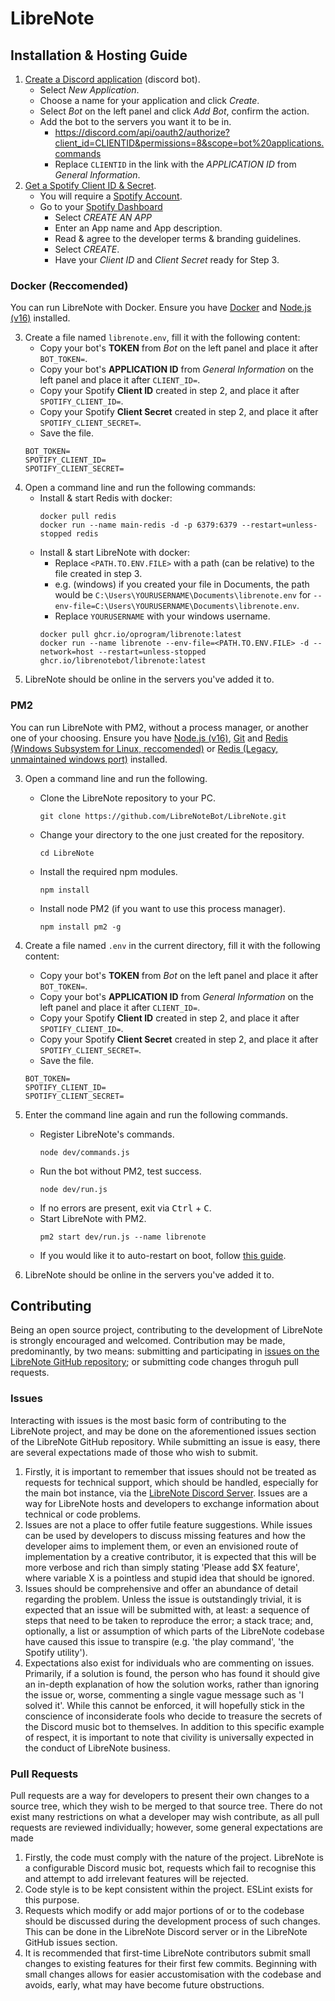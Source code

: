 # LibreNote
## Installation & Hosting Guide

1. [Create a Discord application](https://discord.com/developers/applications) (discord bot).
    * Select *New Application*.
    * Choose a name for your application and click *Create*.
    * Select *Bot* on the left panel and click *Add Bot*, confirm the action.
    * Add the bot to the servers you want it to be in.
        * https://discord.com/api/oauth2/authorize?client_id=CLIENTID&permissions=8&scope=bot%20applications.commands
        * Replace `CLIENTID` in the link with the *APPLICATION ID* from *General Information*. 
2. [Get a Spotify Client ID & Secret](https://developer.spotify.com/documentation/general/guides/app-settings/#register-your-app).
    * You will require a [Spotify Account](https://www.spotify.com/signup).
    * Go to your [Spotify Dashboard](https://developer.spotify.com/dashboard/)
        * Select *CREATE AN APP*
        * Enter an App name and App description.
        * Read & agree to the developer terms & branding guidelines.
        * Select *CREATE*.
        * Have your *Client ID* and *Client Secret* ready for Step 3.

### Docker (Reccomended)
You can run LibreNote with Docker.
Ensure you have [Docker](https://www.docker.com/) and [Node.js (v16)](https://nodejs.org/) installed.

3. Create a file named `librenote.env`, fill it with the following content:
    * Copy your bot's **TOKEN** from *Bot* on the left panel and place it after `BOT_TOKEN=`.
    * Copy your bot's **APPLICATION ID** from *General Information* on the left panel and place it after `CLIENT_ID=`.
    * Copy your Spotify **Client ID** created in step 2, and place it after `SPOTIFY_CLIENT_ID=`.
    * Copy your Spotify **Client Secret** created in step 2, and place it after `SPOTIFY_CLIENT_SECRET=`.
    * Save the file.
    ```env
    BOT_TOKEN=
    SPOTIFY_CLIENT_ID=
    SPOTIFY_CLIENT_SECRET=
    ```
4. Open a command line and run the following commands:
    * Install & start Redis with docker:
        ```
        docker pull redis
        docker run --name main-redis -d -p 6379:6379 --restart=unless-stopped redis 
        ```
    * Install & start LibreNote with docker:
        * Replace `<PATH.TO.ENV.FILE>` with a path (can be relative) to the file created in step 3.
        * e.g. (windows) if you created your file in Documents, the path would be `C:\Users\YOURUSERNAME\Documents\librenote.env` for `--env-file=C:\Users\YOURUSERNAME\Documents\librenote.env`.
        * Replace `YOURUSERNAME` with your windows username.
        ```
        docker pull ghcr.io/oprogram/librenote:latest
        docker run --name librenote --env-file=<PATH.TO.ENV.FILE> -d --network=host --restart=unless-stopped ghcr.io/librenotebot/librenote:latest
        ```
5. LibreNote should be online in the servers you've added it to.

### PM2
You can run LibreNote with PM2, without a process manager, or another one of your choosing.
Ensure you have [Node.js (v16)](https://nodejs.org/), [Git](https://git-scm.com/downloads) and [Redis (Windows Subsystem for Linux, reccomended)](https://medium.com/@RedisLabs/windows-subsystem-for-linux-wsl-10e3ca4d434e) or [Redis (Legacy, unmaintained windows port)](https://github.com/microsoftarchive/redis/releases/tag/win-3.0.504) installed.

3. Open a command line and run the following.
    * Clone the LibreNote repository to your PC.
        ```
        git clone https://github.com/LibreNoteBot/LibreNote.git
        ```
    * Change your directory to the one just created for the repository.
        ```
        cd LibreNote
        ```
    * Install the required npm modules.
        ```
        npm install
        ```
    * Install node PM2 (if you want to use this process manager).
        ```
        npm install pm2 -g
        ```
    
4. Create a file named `.env` in the current directory, fill it with the following content:
    * Copy your bot's **TOKEN** from *Bot* on the left panel and place it after `BOT_TOKEN=`.
    * Copy your bot's **APPLICATION ID** from *General Information* on the left panel and place it after `CLIENT_ID=`.
    * Copy your Spotify **Client ID** created in step 2, and place it after `SPOTIFY_CLIENT_ID=`.
    * Copy your Spotify **Client Secret** created in step 2, and place it after `SPOTIFY_CLIENT_SECRET=`.
    * Save the file.
    ```env
    BOT_TOKEN=
    SPOTIFY_CLIENT_ID=
    SPOTIFY_CLIENT_SECRET=
    ```

5. Enter the command line again and run the following commands.
    * Register LibreNote's commands.
        ```
        node dev/commands.js
        ```
    * Run the bot without PM2, test success.
        ```
        node dev/run.js
        ```
    * If no errors are present, exit via <kbd>Ctrl</kbd> + <kbd>C</kbd>.
    * Start LibreNote with PM2.
        ```
        pm2 start dev/run.js --name librenote
        ```
    * If you would like it to auto-restart on boot, follow [this guide](https://pm2.keymetrics.io/docs/usage/startup/).
    
6. LibreNote should be online in the servers you've added it to.

## Contributing
Being an open source project, contributing to the development of LibreNote is strongly encouraged and welcomed. Contribution may be made, predominantly, by two means: submitting and participating in [issues on the LibreNote GitHub repository](https://github.com/oprogram/LibreNote/issues); or submitting code changes throguh pull requests.

### Issues
Interacting with issues is the most basic form of contributing to the LibreNote project, and may be done on the aforementioned issues section of the LibreNote GitHub repository. While submitting an issue is easy, there are several expectations made of those who wish to submit.

1. Firstly, it is important to remember that issues should not be treated as requests for technical support, which should be handled, especially for the main bot instance, via the [LibreNote Discord Server](https://discord.gg/nHzpQt7p5x). Issues are a way for LibreNote hosts and developers to exchange information about technical or code problems.
2. Issues are not a place to offer futile feature suggestions. While issues can be used by developers to discuss missing features and how the developer aims to implement them, or even an envisioned route of implementation by a creative contributor, it is expected that this will be more verbose and rich than simply stating 'Please add $X feature', where variable X is a pointless and stupid idea that should be ignored. 
3. Issues should be comprehensive and offer an abundance of detail regarding the problem. Unless the issue is outstandingly trivial, it is expected that an issue will be submitted with, at least: a sequence of steps that need to be taken to reproduce the error; a stack trace; and, optionally, a list or assumption of which parts of the LibreNote codebase have caused this issue to transpire (e.g. 'the play command', 'the Spotify utility').
4. Expectations also exist for individuals who are commenting on issues. Primarily, if a solution is found, the person who has found it should give an in-depth explanation of how the solution works, rather than ignoring the issue or, worse, commenting a single vague message such as 'I solved it'. While this cannot be enforced, it will hopefully stick in the conscience of inconsiderate fools who decide to treasure the secrets of the Discord music bot to themselves. In addition to this specific example of respect, it is important to note that civility is universally expected in the conduct of LibreNote business.

### Pull Requests
Pull requests are a way for developers to present their own changes to a source tree, which they wish to be merged to that source tree. There do not exist many restrictions on what a developer may wish contribute, as all pull requests are reviewed individually; however, some general expectations are made

1. Firstly, the code must comply with the nature of the project. LibreNote is a configurable Discord music bot, requests which fail to recognise this and attempt to add irrelevant features will be rejected.
2. Code style is to be kept consistent within the project. ESLint exists for this purpose.
3. Requests which modify or add major portions of or to the codebase should be discussed during the development process of such changes. This can be done in the LibreNote Discord server or in the LibreNote GitHub issues section.
4. It is recommended that first-time LibreNote contributors submit small changes to existing features for their first few commits. Beginning with small changes allows for easier accustomisation with the codebase and avoids, early, what may have become future obstructions.